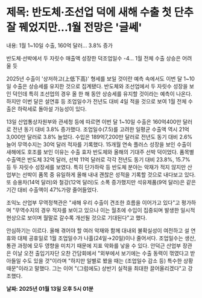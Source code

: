 # **제목: 반도체·조선업 덕에 새해 수출 첫 단추 잘 꿰었지만...1월 전망은 '글쎄'**

  내용: 1월 1~10일 수출, 160억 달러... 3.8% 증가

반도체·선박에서 두 자릿수 매출액 성장한 덕조업일수 -4...
1월 전체 수출 상승은 어려울 듯

2025년 수출이 '상저하고(上低下高)' 형세를 보일 것이란 예측 속에서도 이번 달 1~10일 수출은 상승세를 유지한 것으로 집계됐다. 반도체와 조선업에서 두 자릿수 성장을 보인 덕인데 특히 조선업의 경우 올 한 해 동안 상승세를 유지할 것이라는 예측이 나온다. 하지만 이번 달은 설연휴 등 조업일수가 전년도 대비 4일 적을 것으로 보여 1월 전체 수출은 하락세로 돌아설 가능성이 있다.

13일 산업통상자원부와 관세청 등에 따르면 이번 달 1~10일 수출은 160억400만 달러로 전년 동기 대비 3.8% 증가했다. 조업일수(7.5)를 고려한 일평균 수출액 역시 21억3,000만 달러로 3.8% 늘었다. 수입은 189억7,200만 달러로 전년도 동기 대비 2.6% 늘어 무역수지는 30억 달러 적자를 기록했다. 15개월 연속 플러스 성장을 보인 수출이 새해에도 호조를 보인 이유는  수출 효자 반도체와 올해의 기대주 선박 덕이었다. 품목별 수출액은 반도체 32억 달러, 선박 11억 달러로 각각 전년도 동기 대비 23.8%, 15.7% 등 두 자릿수 성장세를 보였다. 특히 단가하락 등 반도체 분야는 악재가 적지 않지만 산업부는 선박이 품목 중 유일하게 올해 내내 괜찮은 성적을 기록할 것으로 내다보고 있다. 또 승용차(14억 달러)와 철강(12억 달러)도 소폭 증가했지만 석유제품(9억 달러)은 같은 기간 대비 수출액이 47%가량 줄어들었다.

조익노 산업부 무역정책관은 "새해 우리 수출이 견조한 흐름을 이어가고 있다"고 평가하며 "무역수지의 경우 적자를 보이고 있으나 이는 월초에 수입이 집중되며 발생한 일시적 현상으로 보이며 월말로 갈수록 개선될 것으로 기대된다"고 했다.

안심하기는 이르다. 올해 겪어야 할 여러 악재와 함께 대내외 불확실성이 여전하고 설 연휴와 대체 공휴일로 1월 조업일수가 나흘(24일→20일)이나 줄어서다. 조업일수는 생산, 통관 과정에 모두 영향을 미치기 때문에 지표 악화를 낳을 수 있다. 안덕근 산업부 장관은 이날 오전 출입기자단 오찬 간담회에서 "외부에서 보기에는 수출 동력이 꺾였다고 받아들일 수도 있을 것"이라며 "하지만 일별로 봤을 때는 (조업일수 감소 등) 특수한 상황 때문"이라고 말했다. 그는 이어 "(그럼에도) 상반기 실적을 최대한 끌어올리겠다"고 강조했다.

  **날짜: 2025년 01월 13일 오후 5시 01분**